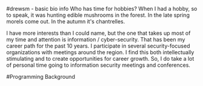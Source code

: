 #drewsm - basic bio info
Who has time for hobbies? When I had a hobby, so to speak, it was hunting
edible mushrooms in the forest.  In the late spring morels come out.  In the
autumn it's chantrelles.

I have more interests than I could name, but the one that takes up most of my
time and attention is information / cyber-security.  That has been my career
path for the past 10 years.  I participate in several security-focused
organizations with meetings around the region.  I find this both intellectually
stimulating and to create opportunities for career growth.  So, I do take
a lot of personal time going to information security meetings and conferences.

#Programming Background
